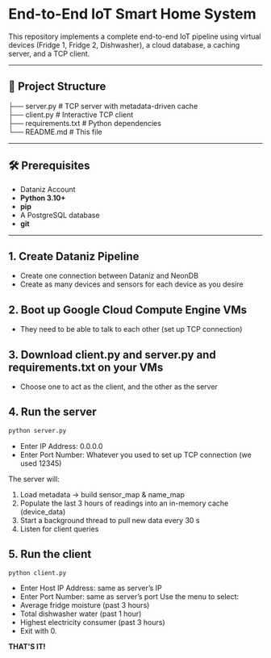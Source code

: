 # End-to-End IoT Smart Home System

This repository implements a complete end-to-end IoT pipeline using virtual devices (Fridge 1, Fridge 2, Dishwasher), a cloud database, a caching server, and a TCP client.

---

## 📁 Project Structure
├── server.py # TCP server with metadata-driven cache <br/>
├── client.py # Interactive TCP client <br/>
├── requirements.txt # Python dependencies <br/>
└── README.md # This file

---

## 🛠 Prerequisites

- Dataniz Account
- **Python 3.10+**  
- **pip**  
- A PostgreSQL database
- **git**

---

## 1. Create Dataniz Pipeline
- Create one connection between Dataniz and NeonDB
- Create as many devices and sensors for each device as you desire

## 2. Boot up Google Cloud Compute Engine VMs
- They need to be able to talk to each other (set up TCP connection)

## 3. Download client.py and server.py and requirements.txt on your VMs
- Choose one to act as the client, and the other as the server

## 4. Run the server
```bash
python server.py
```
- Enter IP Address: 0.0.0.0
- Enter Port Number: Whatever you used to set up TCP connection (we used 12345)

The server will:
1. Load metadata → build sensor_map & name_map
2. Populate the last 3 hours of readings into an in-memory cache (device_data)
3. Start a background thread to pull new data every 30 s
4. Listen for client queries

## 5. Run the client
```bash
python client.py
```
- Enter Host IP Address: same as server’s IP
- Enter Port Number: same as server’s port
Use the menu to select:
- Average fridge moisture (past 3 hours)
- Total dishwasher water (past 1 hour)
- Highest electricity consumer (past 3 hours)
- Exit with 0.

**THAT'S IT!**
